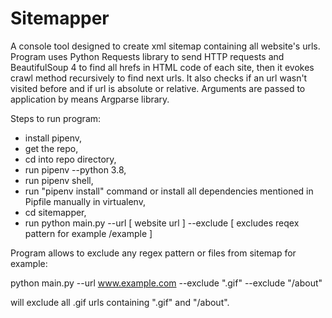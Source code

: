 # Sitemapper

A console tool designed to create xml sitemap containing all website's urls. Program uses Python Requests library to send HTTP requests and BeautifulSoup 4 to find all hrefs in HTML code of each site, then it evokes crawl method recursively to find next urls. It also checks if an url wasn't visited before and if url is absolute or relative. Arguments are passed to application by means Argparse library.

Steps to run program:

- install pipenv,
- get the repo,
- cd into repo directory,
- run pipenv --python 3.8,
- run pipenv shell,
- run "pipenv install" command or install all dependencies mentioned in Pipfile manually in virtualenv,
- cd sitemapper,
- run python main.py --url [ website url ] --exclude [ excludes reqex pattern for example /example ]

Program allows to exclude any regex pattern or files from sitemap for example:

python main.py --url www.example.com --exclude ".gif" --exclude "/about"

will exclude all .gif urls containing ".gif" and "/about".

